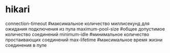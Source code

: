 # hikari
connection-timeout #максимальное количество миллисекунд для ожидания подключения из пула
maximum-pool-size #общее допустимое количество соединений
minimum-idle #минимальное количество простаивающих соединений
max-lifetime #максимальное время жизни соединения в пуле
